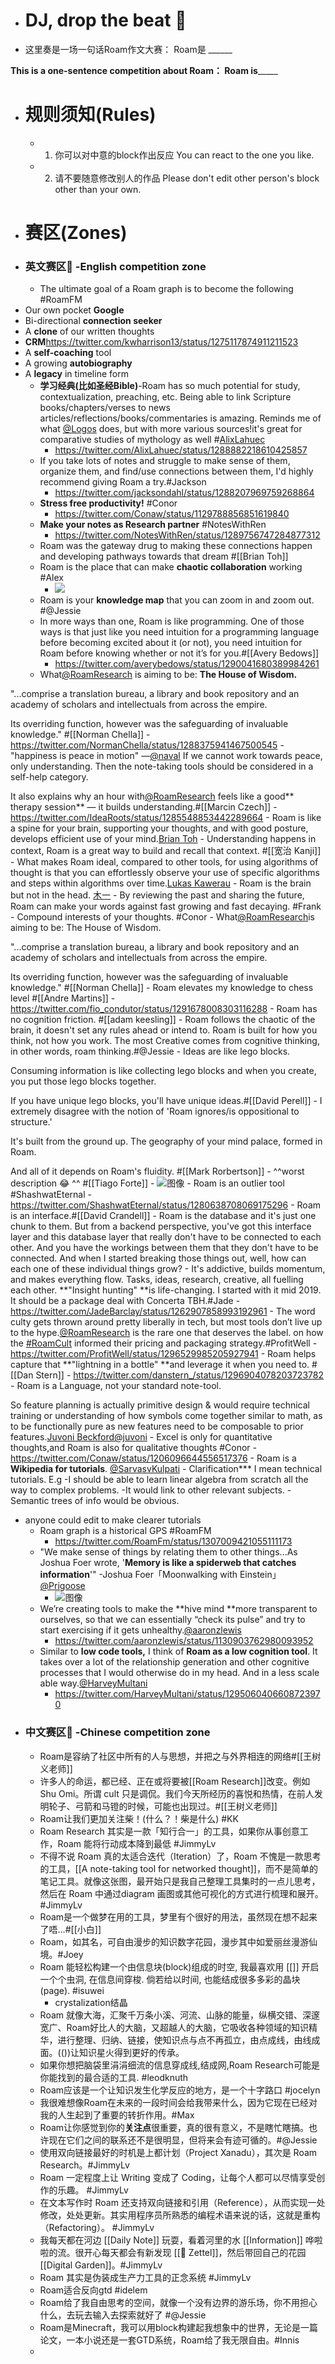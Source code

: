 - # DJ, drop the beat 🥁
- 这里奏是一场一句话Roam作文大赛：
Roam是 ______

__This is a one-sentence competition about Roam：
Roam is_______
- # 规则须知(Rules)
    - 1. 你可以对中意的block作出反应
You can react to the one you like.
    - 2. 请不要随意修改别人的作品
Please don't edit other person's block other than your own.
- # 赛区(Zones)
- ### 英文赛区🍅 -English competition zone
    - The ultimate goal of a Roam graph is to become the following #RoamFM
- Our own pocket **Google**
- Bi-directional **connection seeker**
- A **clone** of our written thoughts
- **CRM**https://twitter.com/kwharrison13/status/1275117874911211523
- A **self-coaching** tool
- A growing **autobiography**
- A **legacy** in timeline form
    - **学习经典(比如圣经Bible)**-Roam has so much potential for study, contextualization, preaching, etc. Being able to link Scripture books/chapters/verses to news articles/reflections/books/commentaries is amazing. Reminds me of what [@Logos](https://twitter.com/Logos) does, but with more various sources!it's great for comparative studies of mythology as well #[AlixLahuec](https://twitter.com/AlixLahuec)
        - https://twitter.com/AlixLahuec/status/1288882218610425857
    - If you take lots of notes and struggle to make sense of them, organize them, and find/use connections between them, I'd highly recommend giving Roam a try.#Jackson
        - https://twitter.com/jacksondahl/status/1288207969759268864
    - **Stress free productivity!** #Conor
        - https://twitter.com/Conaw/status/1129788856851619840
    - **Make your notes as Research partner** #NotesWithRen
        - https://twitter.com/NotesWithRen/status/1289756747284877312
    - Roam was the gateway drug to making these connections happen and developing pathways towards that dream #[[Brian Toh]]
    - Roam is the place that can make **chaotic collaboration** working #Alex
        - ![](https://firebasestorage.googleapis.com/v0/b/firescript-577a2.appspot.com/o/imgs%2Fapp%2Fvictor-wu%2FgI3MbRMLzs.png?alt=media&token=891ab066-0d97-41bf-9396-31d8597dd756)
    - Roam is your **knowledge map** that you can zoom in and zoom out. #@Jessie
    - In more ways than one, Roam is like programming. One of those ways is that just like you need intuition for a programming language before becoming excited about it (or not), you need intuition for Roam before knowing whether or not it’s for you.#[[Avery Bedows]]
        - https://twitter.com/averybedows/status/1290041680389984261
    - What[@RoamResearch](https://twitter.com/RoamResearch) is aiming to be: **The House of Wisdom.**

"...comprise a translation bureau, a library and book repository and an academy of scholars and intellectuals from across the empire.

Its overriding function, however was the safeguarding of invaluable knowledge." #[[Norman Chella]]
        - https://twitter.com/NormanChella/status/1288375941467500545
    - "happiness is peace in motion" —[@naval](https://twitter.com/naval)
If we cannot work towards peace, only understanding. Then the note-taking tools should be considered in a self-help category. 

It also explains why an hour with[@RoamResearch](https://twitter.com/RoamResearch) feels like a good** therapy session** — it builds understanding.#[[Marcin Czech]]
        - https://twitter.com/IdeaRoots/status/1285548853442289664
    - Roam is like a spine for your brain, supporting your thoughts, and with good posture, develops efficient use of your mind.[Brian Toh](https://twitter.com/btohtoh)
    - Understanding happens in context, Roam is a great way to build and recall that context. #[[宽治 Kanji]]
    - What makes Roam ideal, compared to other tools, for using algorithms of thought is that you can effortlessly observe your use of specific algorithms and steps within algorithms over time.[Lukas Kawerau](https://www.roambrain.com/author/lukaskawerau/)
    - Roam is the brain but not in the head. [木一](https://benature.github.io/blog)
    - By reviewing the past and sharing the future, Roam can make your words against fast growing and fast decaying. #Frank
    - Compound interests of your thoughts. #Conor
    - What[@RoamResearch](https://twitter.com/RoamResearch)is aiming to be: The House of Wisdom.

"...comprise a translation bureau, a library and book repository and an academy of scholars and intellectuals from across the empire.

Its overriding function, however was the safeguarding of invaluable knowledge." #[[Norman Chella]]
    - Roam elevates my knowledge to chess level #[[Andre Martins]]
        - https://twitter.com/fio_condutor/status/1291678008303116288
    - Roam has no cognition friction. #[[adam keesling]]
    - Roam follows the chaotic of the brain, it doesn't set any rules ahead or intend to. Roam is built for how you think, not how you work. The most Creative comes from cognitive thinking, in other words, roam thinking.#@Jessie
    - Ideas are like lego blocks.

Consuming information is like collecting lego blocks and when you create, you put those lego blocks together. 

If you have unique lego blocks, you'll have unique ideas.#[[David Perell]]
    - I extremely disagree with the notion of 'Roam ignores/is oppositional to structure.'

It's built from the ground up. The geography of your mind palace, formed in Roam.

And all of it depends on Roam's fluidity. #[[Mark Rorbertson]]
    - ^^worst description 😂 ^^ #[[Tiago Forte]]
        - ![图像](https://pbs.twimg.com/media/EfNHJDhWAAAlOSo?format=jpg&name=large)
    - Roam is an outlier tool #ShashwatEternal
        - https://twitter.com/ShashwatEternal/status/1280638708069175296
    - Roam is an interface.#[[David Crandell]]
        - Roam is the database and it's just one chunk to them. But from a backend perspective, you've got this interface layer and this database layer that really don't have to be connected to each other. And you have the workings between them that they don't have to be connected. And when I started breaking those things out, well, how can each one of these individual things grow?
    - It's addictive, builds momentum, and makes everything flow. Tasks, ideas, research, creative, all fuelling each other. **"Insight hunting" **is life-changing. I started with it mid 2019. It should be a package deal with Concerta TBH.#Jade
        - https://twitter.com/JadeBarclay/status/1262907858993192961
    - The word culty gets thrown around pretty liberally in tech, but most tools don’t live up to the hype.[@RoamResearch](https://twitter.com/RoamResearch) is the rare one that deserves the label. on how the [#RoamCult](https://twitter.com/hashtag/RoamCult?src=hashtag_click) informed their pricing and packaging strategy.#ProfitWell
        - https://twitter.com/ProfitWell/status/1296529985205927941
    - Roam helps capture that **"lightning in a bottle" **and leverage it when you need to. #[[Dan Stern]]
        - https://twitter.com/danstern_/status/1296904078203723782
    - Roam is a Language, not your standard note-tool.

So feature planning is actually primitive design & would require technical training or understanding of how symbols come together similar to math, as to be functionally pure as new features need to be composable to prior features.[Juvoni Beckford@juvoni](https://twitter.com/juvoni)
    - Excel is only for quantitative thoughts,and Roam is also for qualitative thoughts #Conor
        - https://twitter.com/Conaw/status/1206096644556517376
    - Roam is a **Wikipedia for tutorials**. [@SarvasvKulpati](https://twitter.com/SarvasvKulpati)
        - Clarification*** I mean technical tutorials. E.g 
-I should be able to learn linear algebra from scratch all the way to complex problems. 
-It would link to other relevant subjects. 
-Semantic trees of info would be obvious. 
- anyone could edit to make clearer tutorials
    - Roam graph is a historical GPS #RoamFM
        - https://twitter.com/RoamFm/status/1307009421055111173
    - "We make sense of things by relating them to other things...As Joshua Foer wrote, '**Memory is like a spiderweb that catches information**'" -Joshua Foer「Moonwalking with Einstein」[@Prigoose](https://twitter.com/Prigoose)
        - ![图像](https://pbs.twimg.com/media/D7FLfoxUwAIA1bA?format=jpg&name=medium)
    - We’re creating tools to make the **hive mind **more transparent to ourselves, so that we can essentially “check its pulse” and try to start exercising if it gets unhealthy.[@aaronzlewis](https://twitter.com/aaronzlewis)
        - https://twitter.com/aaronzlewis/status/1130903762980093952
    - Similar to **low code tools,** I think of **Roam as a low cognition tool**. It takes over a lot of the relationship generation and other cognitive processes that I would otherwise do in my head. And in a less scale able way.[@HarveyMultani](https://twitter.com/HarveyMultani)
        - https://twitter.com/HarveyMultani/status/1295060406608723970
- ### 中文赛区🦄️ -Chinese competition zone
    - Roam是容纳了社区中所有的人与思想，并把之与外界相连的网络#[[王树义老师]]
    - 许多人的命运，都已经、正在或将要被[[Roam Research]]改变。例如 Shu Omi。所谓 cult 只是调侃。我们今天所经历的喜悦和热情，在前人发明轮子、弓箭和马镫的时候，可能也出现过。#[[王树义老师]]
    - Roam让我们更加关注柴！(什么？！柴是什么) #KK
    - Roam Research 其实是一款「知行合一」的工具，如果你从事创意工作，Roam 能将行动成本降到最低 #JimmyLv
    - 不得不说 Roam 真的太适合迭代（Iteration）了，Roam 不愧是一款思考的工具，[[A note-taking tool for networked thought]]，而不是简单的笔记工具。就像这张图，最开始只是我自己整理工具集时的一点儿思考，然后在 Roam 中通过diagram 画图或其他可视化的方式进行梳理和展开。#JimmyLv
    - Roam是一个做梦在用的工具，梦里有个很好的用法，虽然现在想不起来了唔…#[[小白]]
    - Roam，如其名，可自由漫步的知识数字花园，漫步其中如爱丽丝漫游仙境。#Joey
    - Roam 能轻松构建一个由信息块(block)组成的时空, 我最喜欢用 [[]] 开启一个个虫洞, 在信息间穿梭. 倘若给以时间, 也能结成很多多彩的晶块(page).  #isuwei
        - crystalization结晶
    - Roam 就像大海，汇聚千万条小溪、河流、山脉的能量，纵横交错、深邃宽广、Roam好比人的大脑，又超越人的大脑，它吸收各种领域的知识精华，进行整理、归纳、链接，使知识点与点不再孤立，由点成线，由线成面。(())让知识星火得到更好的传承。
    - 如果你想把脑袋里涓涓细流的信息穿成线,结成网,Roam Research可能是你能找到的最合适的工具. #leodknuth
    - Roam应该是一个让知识发生化学反应的地方，是一个十字路口 #jocelyn
    - 我很难想像Roam在未来的一段时间会给我带来什么，因为它现在已经对我的人生起到了重要的转折作用。#Max
    - Roam让你感觉到你的**关注点**很重要，真的很有意义，不是瞎忙瞎搞。也许现在它们之间的联系还不是很明显，但将来会有迹可循的。#@Jessie
    - 使用双向链接最好的时机是上都计划（Project Xanadu），其次是 Roam Research。#JimmyLv
    - Roam 一定程度上让 Writing 变成了 Coding，让每个人都可以尽情享受创作的乐趣。 #JimmyLv
    - 在文本写作时 Roam 还支持双向链接和引用（Reference），从而实现一处修改，处处更新。其实用程序员所熟悉的编程术语来说的话，这就是重构（Refactoring）。 #JimmyLv
    - 我每天都在河边 [[Daily Note]] 玩耍，看着河里的水 [[Information]] 哗啦啦的流。很开心每天都会有新发现 [[📝 Zettel]]，然后带回自己的花园 [[Digital Garden]]。#JimmyLv
    - Roam 其实是伪装成生产力工具的正念系统 #JimmyLv
    - Roam适合反向gtd #idelem
    - Roam给了我自由思考的空间，就像一个没有边界的游乐场，你不用担心什么，去玩去输入去探索就好了 #@Jessie
    - Roam是Minecraft，我可以用block构建起我想象中的世界，无论是一篇论文，一本小说还是一套GTD系统，Roam给了我无限自由。#Innis
    - 
